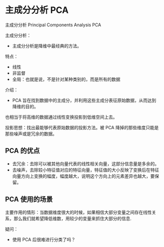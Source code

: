 
# 主成分分析 PCA 

主成分分析 Principal Components Analysis PCA



主成分分析：

- 主成分分析是降维中最经典的方法。



特点：

- 线性
- 非监督
- 全局：也就是说，不是针对某种类别的，而是所有的数据

介绍：

- PCA 旨在找到数据中的主成分，并利用这些主成分表征原始数据，从而达到降维的目的。

也相当于将高维的数据通过线性变换投影到低维空间上去。

投影思想：找出最能够代表原始数据的投影方法。被 PCA 降掉的那些维度只能是那些噪声或是冗余的数据。

## PCA 的优点

- 去冗余：去除可以被其他向量代表的线性相关向量，这部分信息量是多余的。
- 去噪声，去除较小特征值对应的特征向量，特征值的大小反映了变换后在特征向量方向上变换的幅度，幅度越大，说明这个方向上的元素差异也越大，要保留。

## PCA 使用的场景


主要作用的情形：当数据维度很大的时候，如果相信大部分变量之间存在线性关系，那么我们就希望降低维数，用较少的变量来抓住大部分的信息.





疑问：

- 使用 PCA 后很难进行分类了吗？
